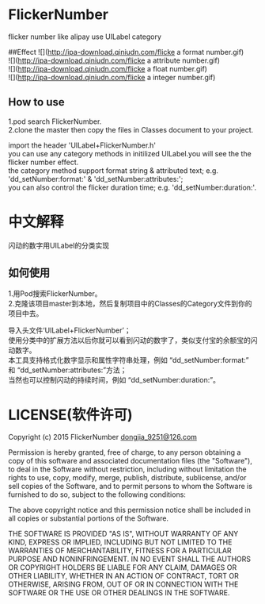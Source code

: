 # FlickerNumber
flicker number like alipay use UILabel category

##Effect
![](http://ipa-download.qiniudn.com/flicke a format number.gif)  
![](http://ipa-download.qiniudn.com/flicke a attribute number.gif)  
![](http://ipa-download.qiniudn.com/flicke a float number.gif)  
![](http://ipa-download.qiniudn.com/flicke a integer number.gif)  

How to use
----
1.pod search FlickerNumber.  
2.clone the master then copy the files in Classes document to your project.  

import the header 'UILabel+FlickerNumber.h'  
you can use any category methods in initilized UILabel.you will see the the flicker number effect.  
the category method support format string & attributed text; e.g. 'dd_setNumber:format:' & 'dd_setNumber:attributes:';  
you can also control the flicker duration time; e.g. 'dd_setNumber:duration:'.  

中文解释
====
闪动的数字用UILabel的分类实现

如何使用
----
1.用Pod搜索FlickerNumber。  
2.克隆该项目master到本地，然后复制项目中的Classes的Category文件到你的项目中去。  

导入头文件‘UILabel+FlickerNumber’；  
使用分类中的扩展方法以后你就可以看到闪动的数字了，类似支付宝的余额宝的闪动数字。   
本工具支持格式化数字显示和属性字符串处理，例如 “dd_setNumber:format:” 和 “dd_setNumber:attributes:”方法；  
当然也可以控制闪动的持续时间，例如 “dd_setNumber:duration:”。  

LICENSE(软件许可)
====

Copyright (c) 2015 FlickerNumber <dongjia_9251@126.com>

Permission is hereby granted, free of charge, to any person obtaining a copy
of this software and associated documentation files (the "Software"), to deal
in the Software without restriction, including without limitation the rights
to use, copy, modify, merge, publish, distribute, sublicense, and/or sell
copies of the Software, and to permit persons to whom the Software is
furnished to do so, subject to the following conditions:

The above copyright notice and this permission notice shall be included in
all copies or substantial portions of the Software.

THE SOFTWARE IS PROVIDED "AS IS", WITHOUT WARRANTY OF ANY KIND, EXPRESS OR
IMPLIED, INCLUDING BUT NOT LIMITED TO THE WARRANTIES OF MERCHANTABILITY,
FITNESS FOR A PARTICULAR PURPOSE AND NONINFRINGEMENT. IN NO EVENT SHALL THE
AUTHORS OR COPYRIGHT HOLDERS BE LIABLE FOR ANY CLAIM, DAMAGES OR OTHER
LIABILITY, WHETHER IN AN ACTION OF CONTRACT, TORT OR OTHERWISE, ARISING FROM,
OUT OF OR IN CONNECTION WITH THE SOFTWARE OR THE USE OR OTHER DEALINGS IN
THE SOFTWARE.
